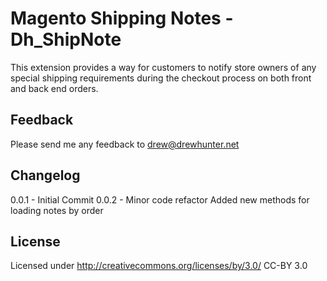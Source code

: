Magento Shipping Notes - Dh_ShipNote
====================================

This extension provides a way for customers to notify store owners of any special shipping requirements during the checkout process on both front and back end orders.

Feedback
-------------------------
Please send me any feedback to drew@drewhunter.net

Changelog
------------------------
0.0.1 - Initial Commit
0.0.2 - Minor code refactor
        Added new methods for loading notes by order
        
License
-------------------------
Licensed under http://creativecommons.org/licenses/by/3.0/ CC-BY 3.0



